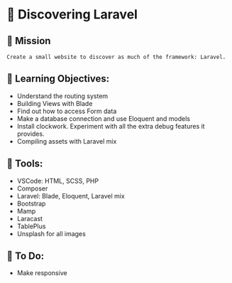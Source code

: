 # 🧭 Discovering Laravel
  
## 🌟 Mission

    Create a small website to discover as much of the framework: Laravel. 

## 🧠 Learning Objectives: 
 
* Understand the routing system </li>
* Building Views with Blade </li>
* Find out how to access Form data </li>
* Make a database connection and use Eloquent and models </li>
* Install clockwork. Experiment with all the extra debug features it provides. </li>
* Compiling assets with Laravel mix </li>
  
## 🔩 Tools: 
* VSCode: HTML, SCSS, PHP </li>
* Composer </li>
* Laravel: Blade, Eloquent, Laravel mix </li>
* Bootstrap </li>
* Mamp </li>
* Laracast </li>
* TablePlus </li>
* Unsplash for all images </li>


## 📝 To Do: 
* Make responsive 
